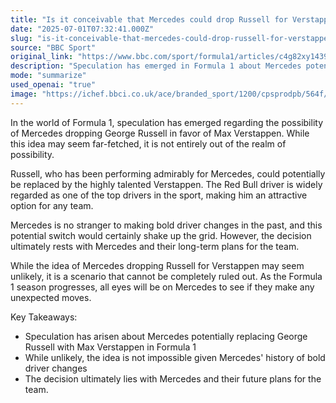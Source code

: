 ```yaml
---
title: "Is it conceivable that Mercedes could drop Russell for Verstappen?"
date: "2025-07-01T07:32:41.000Z"
slug: "is-it-conceivable-that-mercedes-could-drop-russell-for-verstappen"
source: "BBC Sport"
original_link: "https://www.bbc.com/sport/formula1/articles/c4g82xy1439o"
description: "Speculation has emerged in Formula 1 about Mercedes potentially replacing George Russell with Max Verstappen. While this idea may seem unlikely, Mercedes has a history of bold driver changes and Verstappen's talent makes him an attractive option. Ultimately, the decision rests with Mercedes and their long-term plans for the team, but the possibility of a switch cannot be ruled out as the season progresses."
mode: "summarize"
used_openai: "true"
image: "https://ichef.bbci.co.uk/ace/branded_sport/1200/cpsprodpb/564f/live/5e20b3f0-550e-11f0-8485-7bd50fa63665.jpg"
---
```


In the world of Formula 1, speculation has emerged regarding the possibility of Mercedes dropping George Russell in favor of Max Verstappen. While this idea may seem far-fetched, it is not entirely out of the realm of possibility.

Russell, who has been performing admirably for Mercedes, could potentially be replaced by the highly talented Verstappen. The Red Bull driver is widely regarded as one of the top drivers in the sport, making him an attractive option for any team.

Mercedes is no stranger to making bold driver changes in the past, and this potential switch would certainly shake up the grid. However, the decision ultimately rests with Mercedes and their long-term plans for the team.

While the idea of Mercedes dropping Russell for Verstappen may seem unlikely, it is a scenario that cannot be completely ruled out. As the Formula 1 season progresses, all eyes will be on Mercedes to see if they make any unexpected moves.

Key Takeaways:
- Speculation has arisen about Mercedes potentially replacing George Russell with Max Verstappen in Formula 1
- While unlikely, the idea is not impossible given Mercedes' history of bold driver changes
- The decision ultimately lies with Mercedes and their future plans for the team.